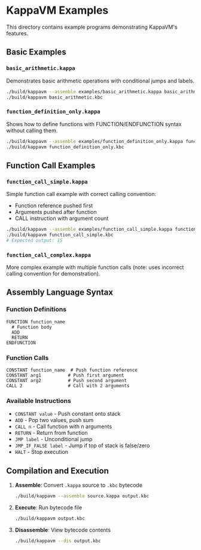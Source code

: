 # KappaVM Examples

This directory contains example programs demonstrating KappaVM's features.

## Basic Examples

### `basic_arithmetic.kappa`
Demonstrates basic arithmetic operations with conditional jumps and labels.
```bash
./build/kappavm --assemble examples/basic_arithmetic.kappa basic_arithmetic.kbc
./build/kappavm basic_arithmetic.kbc
```

### `function_definition_only.kappa`
Shows how to define functions with FUNCTION/ENDFUNCTION syntax without calling them.
```bash
./build/kappavm --assemble examples/function_definition_only.kappa function_definition_only.kbc
./build/kappavm function_definition_only.kbc
```

## Function Call Examples

### `function_call_simple.kappa`
Simple function call example with correct calling convention:
- Function reference pushed first
- Arguments pushed after function
- CALL instruction with argument count

```bash
./build/kappavm --assemble examples/function_call_simple.kappa function_call_simple.kbc
./build/kappavm function_call_simple.kbc
# Expected output: 15
```

### `function_call_complex.kappa` 
More complex example with multiple function calls (note: uses incorrect calling convention for demonstration).

## Assembly Language Syntax

### Function Definitions
```kappa
FUNCTION function_name
  # Function body
  ADD
  RETURN
ENDFUNCTION
```

### Function Calls
```kappa
CONSTANT function_name  # Push function reference
CONSTANT arg1          # Push first argument  
CONSTANT arg2          # Push second argument
CALL 2                 # Call with 2 arguments
```

### Available Instructions
- `CONSTANT value` - Push constant onto stack
- `ADD` - Pop two values, push sum
- `CALL n` - Call function with n arguments
- `RETURN` - Return from function
- `JMP label` - Unconditional jump
- `JMP_IF_FALSE label` - Jump if top of stack is false/zero
- `HALT` - Stop execution

## Compilation and Execution

1. **Assemble**: Convert `.kappa` source to `.kbc` bytecode
   ```bash
   ./build/kappavm --assemble source.kappa output.kbc
   ```

2. **Execute**: Run bytecode file
   ```bash
   ./build/kappavm output.kbc
   ```

3. **Disassemble**: View bytecode contents
   ```bash
   ./build/kappavm --dis output.kbc
   ```
